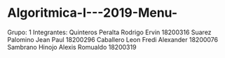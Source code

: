 # Algoritmica-I---2019-Menu-
Grupo: 1 
Integrantes:
 Quinteros Peralta Rodrigo Ervin 18200316
 Suarez Palomino Jean Paul 18200296
 Caballero Leon Fredi Alexander 18200076
 Sambrano Hinojo Alexis Romualdo 18200319
